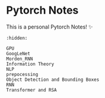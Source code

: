 # Pytorch Notes

This is a personal Pytorch Notes! ✨

```{toctree}
:hidden:

GPU
GoogLeNet
Morden_RNN
Information Theory
NLP
prepocessing
Object Detection and Bounding Boxes
RNN
Transformer and RSA
```